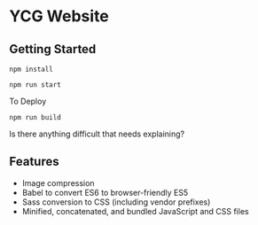 # YCG Website

## Getting Started
```
npm install
```
```
npm run start
```

To Deploy
```
npm run build
```

Is there anything difficult that needs explaining?

## Features
- Image compression
- Babel to convert ES6 to browser-friendly ES5
- Sass conversion to CSS (including vendor prefixes)
- Minified, concatenated, and bundled JavaScript and CSS files
